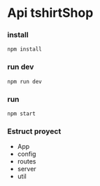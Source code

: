 
  

# Api tshirtShop

  

### install

    npm install

### run dev

    npm run dev

### run

	npm start
  

### Estruct proyect

 - App
 - config
 - routes
 - server
 - util
